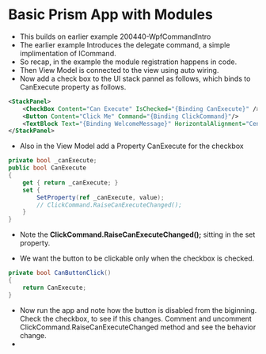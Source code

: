 # Basic Prism App with Modules
- This builds on earlier example 200440-WpfCommandIntro
- The earlier example Introduces the delegate command, a simple implimentation of ICommand.
- So recap, in the example the module registration happens in code.
- Then View Model is connected to the view using auto wiring.
- Now add a check box to the UI stack pannel as follows, which binds to CanExecute property as follows.

```xml
<StackPanel>
    <CheckBox Content="Can Execute" IsChecked="{Binding CanExecute}" />
    <Button Content="Click Me" Command="{Binding ClickCommand}"/>
    <TextBlock Text="{Binding WelcomeMessage}" HorizontalAlignment="Center" VerticalAlignment="Center" FontSize="50" />
</StackPanel>
```

- Also in the View Model add a Property CanExecute for the checkbox

```cs
private bool _canExecute;
public bool CanExecute
{
    get { return _canExecute; }
    set { 
        SetProperty(ref _canExecute, value); 
        // ClickCommand.RaiseCanExecuteChanged();
    }
}
```

- Note the **ClickCommand.RaiseCanExecuteChanged();** sitting in the set property.

- We want the button to be clickable only when the checkbox is checked.

```cs
private bool CanButtonClick()
{
    return CanExecute;
}
```

- Now run the app and note how the button is disabled from the biginning. Check the checkbox, to see if this changes. Comment and uncomment ClickCommand.RaiseCanExecuteChanged method and see the behavior change.
- 

